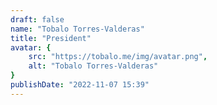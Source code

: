 ```yaml
---
draft: false
name: "Tobalo Torres-Valderas"
title: "President"
avatar: {
    src: "https://tobalo.me/img/avatar.png",
    alt: "Tobalo Torres-Valderas"
}
publishDate: "2022-11-07 15:39"
---
```

